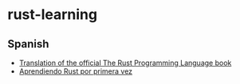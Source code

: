 # rust-learning

## Spanish

* [Translation of the official The Rust Programming Language book](https://goyox86.github.io/elpr)
* [Aprendiendo Rust por primera vez](https://www.mozilla-hispano.org/aprendiendo-rust-por-primera-vez/)
